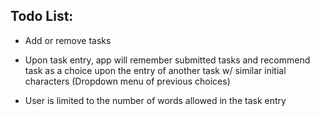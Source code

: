 Todo List:
------------

- Add or remove tasks
- Upon task entry, app will remember submitted tasks and recommend task as a choice upon the entry of another task w/ similar initial characters (Dropdown menu of previous choices)

- User is limited to the number of words allowed in the task entry